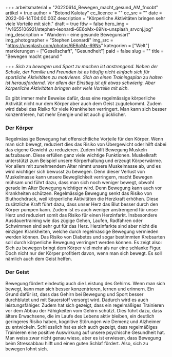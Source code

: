 +++
arbeitsmaterial = "20220614_Bewegen_macht_gesund_AM_fnxobt"
artikel = true
author = "Botond Kalotay"
cc_licence = ""
cc_src = ""
date = 2022-06-14T04:00:00Z
description = "Körperliche Aktivitäten bringen sehr viele Vorteile mit sich."
draft = true
fdw = false
hero_img = "/v1655106921/stephen-leonardi-6E6oMx-69Ns-unsplash_srvcnj.jpg"
img_description = "Wandern - eine gesunde Bewegunsart"
img_photographer = "Stephen Leonardi"
img_src = "https://unsplash.com/photos/6E6oMx-69Ns"
kategorien = ["Welt"]
markierungen = ["Gesellschaft", "Gesundheit"]
paid = false
slug = ""
title = "Bewegen macht gesund "

+++
_Sich zu bewegen und Sport zu machen ist anstrengend. Neben der Schule, der Familie und Freunden ist es häufig nicht einfach sich für sportliche Aktivitäten zu motivieren. Sich an einen Trainingsplan zu halten ist herausfordernd. Vor allem der Einstieg ist oft etwas schwierig. Aber körperliche Aktivitäten bringen sehr viele Vorteile mit sich._

Es gibt immer mehr Beweise dafür, dass eine regelmässige körperliche Aktivität nicht nur dem Körper aber auch dem Geist zugutekommt. Zudem wird dabei das Risiko für viele Krankheiten verringert. Man kann sich besser konzentrieren, hat mehr Energie und ist auch glücklicher.

### Der Körper

Regelmässige Bewegung hat offensichtliche Vorteile für den Körper. Wenn man sich bewegt, reduziert dies das Risiko von Übergewicht oder hilft dabei das eigene Gewicht zu reduzieren. Zudem hilft Bewegung Muskeln aufzubauen. Diese erfüllen ganz viele wichtige Funktionen. Muskelkraft unterstützt zum Beispiel unsere Körperhaltung und erzeugt Körperwärme. Vor allem mit zunehmendem Alter nimmt unsere Muskelmasse ab, und es wird wichtiger sich bewusst zu bewegen. Denn dieser Verlust von Muskelmasse kann unsere Beweglichkeit verringern, macht Bewegen mühsam und führt dazu, dass man sich noch weniger bewegt, obwohl gerade im Alter Bewegung wichtiger wird. Denn Bewegung kann auch vor Krankheiten schützen. Regelmässige Bewegung senkt das Risiko von Bluthochdruck, weil körperliche Aktivitäten die Herzkraft erhöhen. Diese zusätzliche Kraft führt dazu, dass unser Herz das Blut besser durch den Körper pumpen kann. Zudem ist es auch weniger anstrengend für unser Herz und reduziert somit das Risiko für einen Herzinfarkt. Insbesondere Ausdauertraining wie das zügige Gehen, Laufen, Radfahren oder Schwimmen sind sehr gut für das Herz. Herzinfarkte sind aber nicht die einzigen Krankheiten, welche durch regelmässige Bewegung vermieden werden können. Das Risiko von Diabetes und sogar bestimmten Krebsarten soll durch körperliche Bewegung verringert werden können. Es zeigt also: Sich zu bewegen bringt dem Körper viel mehr als nur eine schlanke Figur. Doch nicht nur der Körper profitiert davon, wenn man sich bewegt. Es soll nämlich auch dem Geist helfen.

### Der Geist

Bewegung fördert eindeutig auch die Leistung des Gehirns. Wenn man sich bewegt, kann man sich besser konzentrieren, lernen und erinnern. Ein Grund dafür ist, dass das Gehirn bei Bewegung und Sport besser durchblutet und mit Sauerstoff versorgt wird. Dadurch wird es auch leistungsfähiger. Zudem hat sich gezeigt, dass ein regelmäßiges Trainieren vor dem Abbau der Fähigkeiten vom Gehirn schützt. Dies führt dazu, dass ältere Erwachsene, die im Laufe des Lebens aktiv bleiben, ein deutlich geringeres Risiko haben, kognitive Störungen wie Demenz und Alzheimer zu entwickeln. Schliesslich hat es sich auch gezeigt, dass regelmäßiges Trainieren eine positive Auswirkung auf unsere psychische Gesundheit hat. Man weiss zwar nicht genau wieso, aber es ist erwiesen, dass Bewegung beim Stressabbau hilft und einen guten Schlaf fördert. Also, sich zu bewegen lohnt sich.